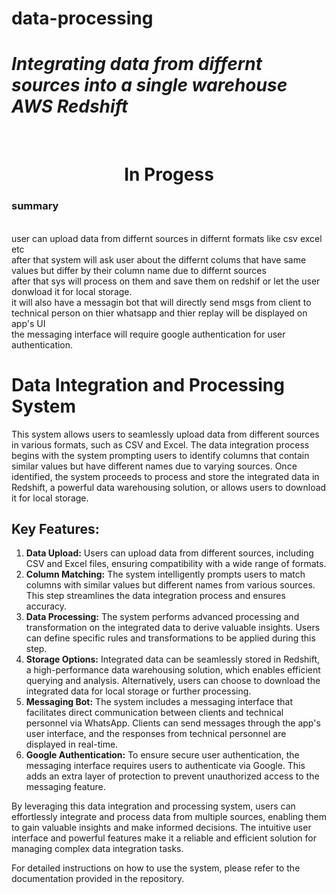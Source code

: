 # data-processing
<h1><i>Integrating data from differnt sources into a single warehouse AWS Redshift</i></h1>
<br>
<h1 align="center">In Progess</h1>
<h3><b>summary</b></h3>
<br>
user can upload data from differnt sources in differnt formats like csv excel etc
<br> after that system will ask user about the differnt colums that have same values but differ by their column name due to 
differnt sources <br> after that sys will process on them and save them on redshif or let the user donwload it for local storage.
<br> it will also have a messagin bot that will directly send msgs from client to technical person on thier whatsapp and thier replay will be displayed on app's UI
<br> the messaging interface will require google authentication for user authentication.
<h1>Data Integration and Processing System</h1>

<p>This system allows users to seamlessly upload data from different sources in various formats, such as CSV and Excel. The data integration process begins with the system prompting users to identify columns that contain similar values but have different names due to varying sources. Once identified, the system proceeds to process and store the integrated data in Redshift, a powerful data warehousing solution, or allows users to download it for local storage.</p>

<h2>Key Features:</h2>

<ol>
  <li><strong>Data Upload:</strong> Users can upload data from different sources, including CSV and Excel files, ensuring compatibility with a wide range of formats.</li>
  
  <li><strong>Column Matching:</strong> The system intelligently prompts users to match columns with similar values but different names from various sources. This step streamlines the data integration process and ensures accuracy.</li>
  
  <li><strong>Data Processing:</strong> The system performs advanced processing and transformation on the integrated data to derive valuable insights. Users can define specific rules and transformations to be applied during this step.</li>
  
  <li><strong>Storage Options:</strong> Integrated data can be seamlessly stored in Redshift, a high-performance data warehousing solution, which enables efficient querying and analysis. Alternatively, users can choose to download the integrated data for local storage or further processing.</li>
  
  <li><strong>Messaging Bot:</strong> The system includes a messaging interface that facilitates direct communication between clients and technical personnel via WhatsApp. Clients can send messages through the app's user interface, and the responses from technical personnel are displayed in real-time.</li>
  
  <li><strong>Google Authentication:</strong> To ensure secure user authentication, the messaging interface requires users to authenticate via Google. This adds an extra layer of protection to prevent unauthorized access to the messaging feature.</li>
</ol>

<p>By leveraging this data integration and processing system, users can effortlessly integrate and process data from multiple sources, enabling them to gain valuable insights and make informed decisions. The intuitive user interface and powerful features make it a reliable and efficient solution for managing complex data integration tasks.</p>

<p>For detailed instructions on how to use the system, please refer to the documentation provided in the repository.</p>
